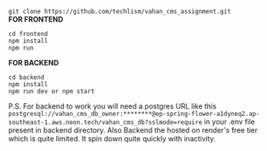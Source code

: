 `git clone https://github.com/techlism/vahan_cms_assignment.git`
<br/>
**FOR FRONTEND**
```
cd frontend
npm install
npm run
```
**FOR BACKEND**
```
cd backend
npm install
npm run dev or npm start
```
P.S. For backend to work you will need a postgres URL like this  `postgresql://vahan_cms_db_owner:********@ep-spring-flower-a1dyneq2.ap-southeast-1.aws.neon.tech/vahan_cms_db?sslmode=require` in your .env file present in backend directory.
Also Backend the hosted on render's free tier which is quite limited. It spin down quite quickly with inactivity.
